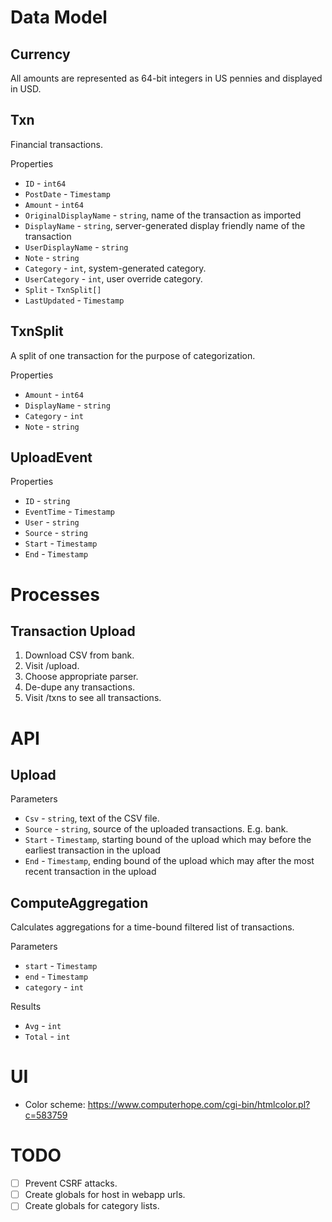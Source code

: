 # Data Model

## Currency
All amounts are represented as 64-bit integers in US pennies and displayed in USD.

## Txn
Financial transactions.

Properties
- `ID` - `int64`
- `PostDate` - `Timestamp`
- `Amount` - `int64`
- `OriginalDisplayName` - `string`, name of the transaction as imported
- `DisplayName` - `string`, server-generated display friendly name of the transaction
- `UserDisplayName` - `string`
- `Note` - `string`
- `Category` - `int`, system-generated category.
- `UserCategory` - `int`, user override category.
- `Split` - `TxnSplit[]`
- `LastUpdated` - `Timestamp`

## TxnSplit
A split of one transaction for the purpose of categorization.

Properties
- `Amount` - `int64`
- `DisplayName` - `string`
- `Category` - `int`
- `Note` - `string`

## UploadEvent

Properties
- `ID` - `string`
- `EventTime` - `Timestamp`
- `User` - `string`
- `Source` - `string`
- `Start` - `Timestamp`
- `End` - `Timestamp`

# Processes

## Transaction Upload
1. Download CSV from bank.
1. Visit /upload.
1. Choose appropriate parser.
1. De-dupe any transactions.
1. Visit /txns to see all transactions.


# API

## Upload

Parameters
- `Csv` - `string`, text of the CSV file.
- `Source` - `string`, source of the uploaded transactions. E.g. bank.
- `Start` - `Timestamp`, starting bound of the upload which may before the earliest transaction in the upload
- `End` - `Timestamp`, ending bound of the upload which may after the most recent transaction in the upload

## ComputeAggregation
Calculates aggregations for a time-bound filtered list of transactions.

Parameters
- `start` - `Timestamp`
- `end` - `Timestamp`
- `category` - `int`

Results
- `Avg` - `int`
- `Total` - `int`

# UI

- Color scheme: https://www.computerhope.com/cgi-bin/htmlcolor.pl?c=583759

# TODO

- [ ] Prevent CSRF attacks.
- [ ] Create globals for host in webapp urls.
- [ ] Create globals for category lists.
